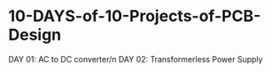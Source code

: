 # 10-DAYS-of-10-Projects-of-PCB-Design
DAY 01: AC to DC converter/n
DAY 02: Transformerless Power Supply

